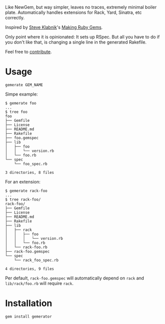 Like NewGem, but way simpler, leaves no traces, extremely minimal boiler plate.
Automatically handles extensions for Rack, Yard, Sinatra, etc correctly.

Inspired by [Steve Klabnik](http://steveklabnik.com/)'s
[Making Ruby Gems](http://timelessrepo.com/making-ruby-gems).

Only point where it is opinionated: It sets up RSpec. But all you have to do if
you don't like that, is changing a single line in the generated Rakefile.

Feel free to [contribute](http://github.com/rkh/gemerator).

# Usage

    gemerate GEM_NAME

Simpe example:

    $ gemerate foo
    ...
    $ tree foo
    foo
    ├── Gemfile
    ├── License
    ├── README.md
    ├── Rakefile
    ├── foo.gemspec
    ├── lib
    │   ├── foo
    │   │   └── version.rb
    │   └── foo.rb
    └── spec
        └── foo_spec.rb

    3 directories, 8 files

For an extension:

    $ gemerate rack-foo
    ...
    $ tree rack-foo/
    rack-foo/
    ├── Gemfile
    ├── License
    ├── README.md
    ├── Rakefile
    ├── lib
    │   ├── rack
    │   │   ├── foo
    │   │   │   └── version.rb
    │   │   └── foo.rb
    │   └── rack-foo.rb
    ├── rack-foo.gemspec
    └── spec
        └── rack_foo_spec.rb

    4 directories, 9 files

Per default, `rack-foo.gemspec` will automatically depend on `rack` and
`lib/rack/foo.rb` will require `rack`.

# Installation

    gem install gemerator
